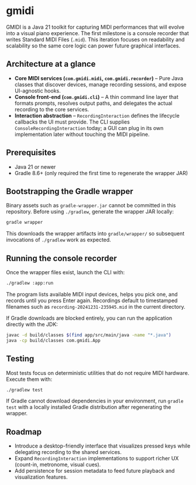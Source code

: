 # gmidi

GMIDI is a Java 21 toolkit for capturing MIDI performances that will evolve into a visual piano experience. The first milestone is a console recorder that writes Standard MIDI Files (`.mid`). This iteration focuses on readability and scalability so the same core logic can power future graphical interfaces.

## Architecture at a glance

- **Core MIDI services (`com.gmidi.midi`, `com.gmidi.recorder`)** – Pure Java classes that discover devices, manage recording sessions, and expose UI-agnostic hooks.
- **Console front-end (`com.gmidi.cli`)** – A thin command line layer that formats prompts, resolves output paths, and delegates the actual recording to the core services.
- **Interaction abstraction** – `RecordingInteraction` defines the lifecycle callbacks the UI must provide. The CLI supplies `ConsoleRecordingInteraction` today; a GUI can plug in its own implementation later without touching the MIDI pipeline.

## Prerequisites

- Java 21 or newer
- Gradle 8.6+ (only required the first time to regenerate the wrapper JAR)

## Bootstrapping the Gradle wrapper

Binary assets such as `gradle-wrapper.jar` cannot be committed in this repository. Before using `./gradlew`, generate the wrapper JAR locally:

```bash
gradle wrapper
```

This downloads the wrapper artifacts into `gradle/wrapper/` so subsequent invocations of `./gradlew` work as expected.

## Running the console recorder

Once the wrapper files exist, launch the CLI with:

```bash
./gradlew :app:run
```

The program lists available MIDI input devices, helps you pick one, and records until you press Enter again. Recordings default to timestamped filenames such as `recording-20241231-235945.mid` in the current directory.

If Gradle downloads are blocked entirely, you can run the application directly with the JDK:

```bash
javac -d build/classes $(find app/src/main/java -name "*.java")
java -cp build/classes com.gmidi.App
```

## Testing

Most tests focus on deterministic utilities that do not require MIDI hardware. Execute them with:

```bash
./gradlew test
```

If Gradle cannot download dependencies in your environment, run `gradle test` with a locally installed Gradle distribution after regenerating the wrapper.

## Roadmap

- Introduce a desktop-friendly interface that visualizes pressed keys while delegating recording to the shared services.
- Expand `RecordingInteraction` implementations to support richer UX (count-in, metronome, visual cues).
- Add persistence for session metadata to feed future playback and visualization features.
